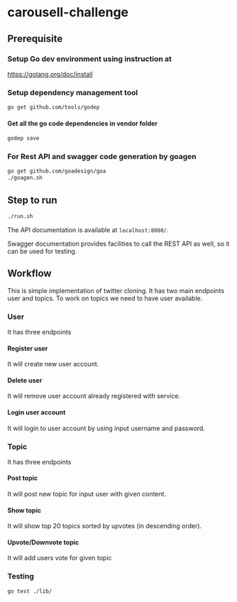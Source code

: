 # carousell-challenge

## Prerequisite

### Setup Go dev environment using instruction at 

https://golang.org/doc/install


### Setup dependency management tool

```bash
go get github.com/tools/godep
```

#### Get all the go code dependencies in vendor folder
```bash
godep save
```

### For Rest API and swagger code generation by goagen

```bash
go get github.com/goadesign/goa
./goagen.sh
```

## Step to run

```bash
./run.sh
```

The API documentation is available at `localhost:8080/`.

Swagger documentation provides facilities to call the REST API as well, so it can be used for testing.

## Workflow

This is simple implementation of twitter cloning. It has two main endpoints user and topics. 
To work on topics we need to have user available.

### User

It has three endpoints

#### Register user
It will create new user account.

#### Delete user
It will remove user account already registered with service.

#### Login user account
It will login to user account by using input username and password.


### Topic

It has three endpoints

#### Post topic
It will post new topic for input user with given content.

#### Show topic
It will show top 20 topics sorted by upvotes (in descending order).

#### Upvote/Downvote topic
It will add users vote for given topic


### Testing

```bash
go test ./lib/
```